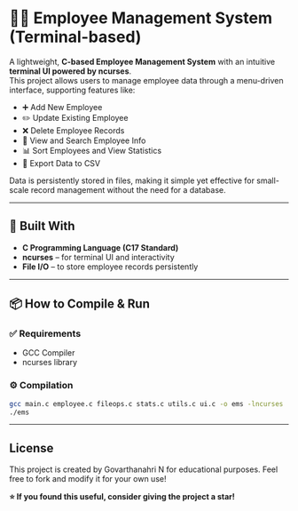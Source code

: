 # 🧑‍💼 Employee Management System (Terminal-based)

A lightweight, **C-based Employee Management System** with an intuitive **terminal UI powered by ncurses**.  
This project allows users to manage employee data through a menu-driven interface, supporting features like:

- ➕ Add New Employee  
- ✏️ Update Existing Employee  
- ❌ Delete Employee Records  
- 📄 View and Search Employee Info  
- 📊 Sort Employees and View Statistics  
- 📁 Export Data to CSV  

Data is persistently stored in files, making it simple yet effective for small-scale record management without the need for a database.

---

## 🧰 Built With

- **C Programming Language (C17 Standard)**
- **ncurses** – for terminal UI and interactivity
- **File I/O** – to store employee records persistently

---

## 📦 How to Compile & Run

### ✅ Requirements

- GCC Compiler
- ncurses library

### ⚙️ Compilation

```bash
gcc main.c employee.c fileops.c stats.c utils.c ui.c -o ems -lncurses
./ems
```
---
## License
This project is created by Govarthanahri N for educational purposes.
Feel free to fork and modify it for your own use!

**⭐ If you found this useful, consider giving the project a star!**

